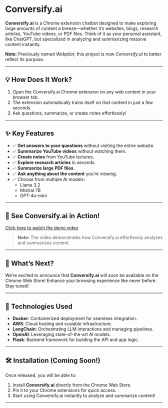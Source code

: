 # Conversify.ai

**Conversify.ai** is a Chrome extension chatbot designed to make exploring large amounts of content a breeze—whether it’s websites, blogs, research articles, YouTube videos, or PDF files. Think of it as your personal assistant, like ChatGPT, but specialized in analyzing and summarizing massive content instantly.

**Note:** Previously named *Webpilot*, this project is now *Conversify.ai* to better reflect its purpose.

---

## 💡 How Does It Work?

1. Open the Conversify.ai Chrome extension on any web content in your browser tab.
2. The extension automatically trains itself on that content in just a few seconds.
3. Ask questions, summarize, or create notes effortlessly!

---

## ✨ Key Features

- ✅ **Get answers to your questions** without visiting the entire website.
- ✅ **Summarize YouTube videos** without watching them.
- ✅ **Create notes** from YouTube lectures.
- ✅ **Explore research articles** in seconds.
- ✅ **Summarize large PDF files**.
- ✅ **Ask anything about the content** you’re viewing.
- ✅ Choose from multiple AI models:
  - Llama 3.2
  - Mistral 7B
  - GPT-4o-mini

---

## 🎥 See Conversify.ai in Action!

[Click here to watch the demo video](<YOUR_GOOGLE_DRIVE_LINK>)  

> **Note:** The video demonstrates how Conversify.ai effortlessly analyzes and summarizes content.  

---

## 🚀 What’s Next?

We’re excited to announce that **Conversify.ai** will soon be available on the Chrome Web Store! Enhance your browsing experience like never before. Stay tuned!

---

## 🔧 Technologies Used

- **Docker**: Containerized deployment for seamless integration.
- **AWS**: Cloud hosting and scalable infrastructure.
- **LangChain**: Orchestrating LLM interactions and managing pipelines.
- **OpenAI**: Leveraging state-of-the-art AI models.
- **Flask**: Backend framework for building the API and app logic.

---

## 🛠 Installation (Coming Soon!)

Once released, you will be able to:
1. Install **Conversify.ai** directly from the Chrome Web Store.
2. Pin it to your Chrome extensions for quick access.
3. Start using Conversify.ai instantly to analyze and summarize content!

---